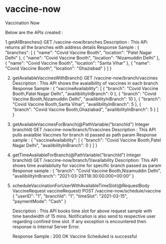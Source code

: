 # vaccine-now
Vaccination Now 

Below are the APIs created :

1.getAllBranches() 
  GET   /vaccine-now/branches
  Description : This APi returns all the branches with address details 
  Response Sample :    {
			    "branches": [
				{
				    "name": "Covid Vaccine Booth",
				    "location": "Patel Nagar Delhi"
				},
				{
				    "name": "Covid Vaccine Booth",
				    "location": "Nizamuddin Delhi"
				},
				{
				    "name": "Covid Vaccine Booth",
				    "location": "Sarita Vihar"
				},
				{
				    "name": "Covid Vaccine Booth",
				    "location": "Ghaziabad"
				}
			    ]
			}

2. getAvailableVaccinesWithBranch()
   GET   /vaccine-now/branch/vaccines
   Description : This API shows the avaialbility of vaccines in each branch
   Response Sample :   {
			    "vaccineAvailability": [
				{
				    "branch": "Covid Vaccine Booth,Patel Nagar Delhi",
				    "availibilityInBranch": 0
				},
				{
				    "branch": "Covid Vaccine Booth,Nizamuddin Delhi",
				    "availibilityInBranch": 10
				},
				{
				    "branch": "Covid Vaccine Booth,Sarita Vihar",
				    "availibilityInBranch": 5
				},
				{
				    "branch": "Covid Vaccine Booth,Ghaziabad",
				    "availibilityInBranch": 5
				}
			    ]
			}

3. getAvailableVaccinesForBranch(@PathVariable("branchId") Integer branchId)
   GET  /vaccine-now/branch/1/vaccines
   Description : This API pulls avaialble Vaccines for branch id passed as path param
   Response sample : {
			    "vaccineAvailability": [
				{
				    "branch": "Covid Vaccine Booth,Patel Nagar Delhi",
				    "availibilityInBranch": 0
				}
			    ]
			}

4. getTimeAvailableForBranch(@PathVariable("branchId") Integer branchId)
   GET /vaccine-now/branch/1/availability
   Description: This API shows time availabiluity for vaccine for specific branch passed as param
   Response sample : {
			    "branch": "Covid Vaccine Booth,Nizamuddin Delhi",
			    "availibilityInBranch": "2021-03-28T18:30:00.000+00:00"
			} 

5. scheduleVaccinationForUserWithAvailableTimeSlot(@RequestBody VaccineRequest vaccineRequest)
   POST /vaccine-now/schedule/vaccine
   {
    "userID": "1",
    "branchId": "1",
    "timeSlot": "2021-03-15",
    "paymentMode": "Cash"
   }

   Description : This API books time slot for above request sample with time bandwidth of 15 mins. Notification is also send to respective user
                 regarding confired time slot. If any exception is encountered then response is Internal Server Error.

   Response Sample :    200 OK  Vaccine Scheduled is successful
